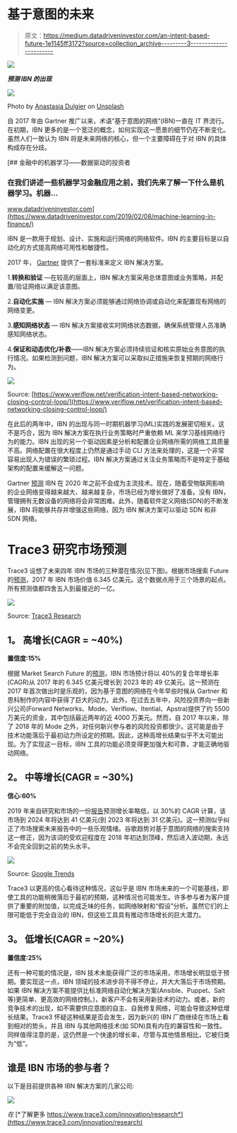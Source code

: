 # 基于意图的未来

> 原文：<https://medium.datadriveninvestor.com/an-intent-based-future-1e1145ff3172?source=collection_archive---------3----------------------->

[![](img/49902011a7d8e3d89e9504e1851a9c7d.png)](http://www.track.datadriveninvestor.com/1B9E)

***预测 IBN 的出现***

![](img/d94ae40f2cb4860ddeb1789df715b954.png)

Photo by [Anastasia Dulgier](https://unsplash.com/photos/OKOOGO578eo?utm_source=unsplash&utm_medium=referral&utm_content=creditCopyText) on [Unsplash](https://unsplash.com/search/photos/network?utm_source=unsplash&utm_medium=referral&utm_content=creditCopyText)

自 2017 年由 Gartner 推广以来，术语“基于意图的网络”(IBN)一直在 IT 界流行。在初期，IBN 更多的是一个宽泛的概念，如何实现这一愿景的细节仍在不断变化。虽然人们一致认为 IBN 将是未来网络的核心，但一个主要障碍在于对 IBN 的具体构成存在分歧。

[](https://www.datadriveninvestor.com/2019/02/08/machine-learning-in-finance/) [## 金融中的机器学习——数据驱动的投资者

### 在我们讲述一些机器学习金融应用之前，我们先来了解一下什么是机器学习。机器…

www.datadriveninvestor.com](https://www.datadriveninvestor.com/2019/02/08/machine-learning-in-finance/) 

IBN 是一款用于规划、设计、实施和运行网络的网络软件。IBN 的主要目标是以自动化的方式提高网络可用性和敏捷性。

2017 年， [Gartner](https://blogs.gartner.com/andrew-lerner/2017/02/07/intent-based-networking/) 提供了一套标准来定义 IBN 解决方案。

1.**转换和验证** —在较高的层面上，IBN 解决方案采用总体意图或业务策略，并配置/验证网络以满足该意图。

2.**自动化实施** — IBN 解决方案必须能够通过网络协调或自动化来配置现有网络的网络变更。

3.**感知网络状态** — IBN 解决方案接收实时网络状态数据，确保系统管理人员准确感知网络状态。

4.**保证和动态优化/补救**——IBN 解决方案必须持续验证和核实原始业务意图的执行情况。如果检测到问题，IBN 解决方案可以采取纠正措施来恢复预期的网络行为。

![](img/0370566d6f64e1c14a0cd40e80b42dae.png)

Source: [https://www.veriflow.net/verification-intent-based-networking-closing-control-loop/](https://www.veriflow.net/verification-intent-based-networking-closing-control-loop/)

在此后的两年中，IBN 的出现与同一时期机器学习(ML)实践的发展密切相关。这不是巧合，因为 IBN 解决方案在执行业务策略时严重依赖 ML 来学习基线网络行为的能力。IBN 出现的另一个驱动因素是分析和配置企业网络所需的网络工具质量不高。网络配置在很大程度上仍然是通过手动 CLI 方法来处理的，这是一个非常容易出现人为错误的繁琐过程。IBN 解决方案通过关注业务策略而不是特定于基础架构的配置来缓解这一问题。

Gartner [预测](https://blogs.gartner.com/andrew-lerner/2017/07/11/intent-based-networking-faq/) IBN 在 2020 年之前不会成为主流技术。现在，随着受物联网影响的企业网络变得越来越大、越来越复杂，市场已经为增长做好了准备。没有 IBN，管理拥有无数设备的网络将会非常困难。此外，随着软件定义网络(SDN)的不断发展，IBN 将能够共存并增强这些网络，因为 IBN 解决方案可以驱动 SDN 和非 SDN 网络。

# **Trace3 研究市场预测**

Trace3 设想了未来四年 IBN 市场的三种潜在情况(见下图)。根据市场搜索 Future 的[预测](https://www.marketresearchfuture.com/reports/intent-based-networking-market-6846)，2017 年 IBN 市场价值 6.345 亿美元。这个数据点用于三个场景的起点。所有预测值都四舍五入到最接近的一亿。

![](img/6c6d55fe8a72481b9bb63c6c5247cfa5.png)

Source: [Trace3 Research](https://www.trace3.com/innovation/research)

## **1。** **高增长(CAGR = ~40%)**

**置信度:15%**

根据 Market Search Future 的[预测](https://www.marketresearchfuture.com/reports/intent-based-networking-market-6846)，IBN 市场预计将以 40%的复合年增长率(CAGR)从 2017 年的 6.345 亿美元增长到 2023 年的 49 亿美元。这一预测在 2017 年首次做出时是乐观的，因为基于意图的网络在今年早些时候从 Gartner 和思科制作的内容中获得了巨大的动力。此外，在过去五年中，风险投资界向一些新兴公司(Forward Networks、Mode、Veriflow、Itential、Apstra)提供了约 5500 万美元的资金，其中包括最近两年的近 4000 万美元。然而，自 2017 年以来，除了 2018 年的 Mode 之外，对任何新兴参与者的风险投资都很少。这可能是由于技术功能落后于最初动力所设定的预期。因此，这种高增长结果似乎不太可能出现。为了实现这一目标，IBN 工具的功能必须变得更加强大和可靠，才能正确地驱动网络。

## **2。** **中等增长(CAGR = ~30%)**

**信心:60%**

2019 年来自研究和市场的一份[报告](https://www.globenewswire.com/news-release/2019/02/22/1740159/0/en/Global-Intent-Based-Networking-Market-2019-2024-IBN-by-Technology-Infrastructure-Solutions-Deployment-Type-Network-and-Connection-Organization-Type-and-Industry-Verticals.html)预测增长率略低，以 30%的 CAGR 计算，该市场到 2024 年将达到 41 亿美元(到 2023 年将达到 31 亿美元)。这一预测似乎纠正了市场搜索未来报告中的一些乐观情绪。谷歌趋势对基于意图的网络的搜索支持这一修正，因为该词的受欢迎程度在 2018 年初达到顶峰，然后进入波动期，永远不会完全回到之前的势头水平。

![](img/a80ee7b460e40d8293cd96d2798d7461.png)

Source: [Google Trends](https://trends.google.com/trends/explore?date=today%205-y&q=intent%20based%20networking)

Trace3 以更高的信心看待这种情况，这似乎是 IBN 市场未来的一个可能基线，即使工具的功能稍微落后于最初的预期，这种情况也可能发生。许多参与者为客户提供了重要的附加值，以完成乏味的任务，如网络映射和“假设”分析。虽然它们的上限可能低于完全自治的 IBN，但这些工具具有推动市场增长的巨大潜力。

## **3。** **低增长(CAGR = ~20%)**

**置信度:25%**

还有一种可能的情况是，IBN 技术未能获得广泛的市场采用，市场增长明显低于预期。要实现这一点，IBN 领域的技术进步将不得不停止，并大大落后于市场预期。如果 IBN 解决方案不能提供比标准网络自动化解决方案(Ansible、Puppet、Salt 等)更简单、更高效的网络控制。)，新客户不会有采用新技术的动力。或者，新的竞争技术的出现，如不需要供应意图的自主、自我修复网络，可能会导致这种低增长结果。Trace3 怀疑这种结果是否会发生，因为新兴的 IBN 厂商继续在市场上看到相对的势头，并且 IBN 与其他网络技术(如 SDN)具有内在的兼容性和一致性。同样值得注意的是，这仍然是一个快速的增长率，尽管与其他情景相比，它被归类为“低”。

## **谁是 IBN 市场的参与者？**

以下是目前提供各种 IBN 解决方案的几家公司:

![](img/1abea05d6cb1d4fb986181a3deb7d4f1.png)

*在* [*了解更多 https://www.trace3.com/innovation/research*](https://www.trace3.com/innovation/research)